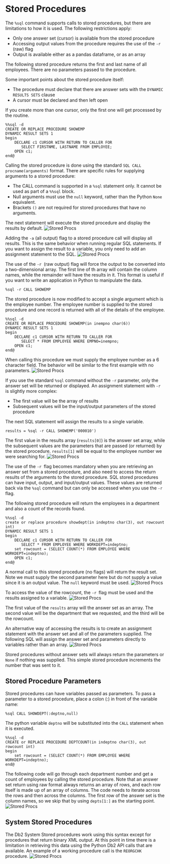 # Stored Procedures

The `%sql` command supports calls to stored procedures, but there are limitations to how it is used. The following restrictions apply:

* Only one answer set (cursor) is available from the stored procedure
* Accessing output values from the procedure requires the use of the `-r` (raw) flag
* Output is available either as a pandas dataframe, or as an array

The following stored procedure returns the first and last name of all employees. There are no parameters passed to the procedure.

Some important points about the stored procedure itself:

* The procedure must declare that there are answer sets with the `DYNAMIC RESULTS SETS` clause
* A cursor must be declared and then left open

If you create more than one cursor, only the first one will get processed by the routine.
```
%%sql -d
CREATE OR REPLACE PROCEDURE SHOWEMP
DYNAMIC RESULT SETS 1
begin
    DECLARE c1 CURSOR WITH RETURN TO CALLER FOR
       SELECT FIRSTNME, LASTNAME FROM EMPLOYEE;
    OPEN c1;
end@
```

Calling the stored procedure is done using the standard `SQL CALL procname(arguments)` format. There are specific rules for supplying arguments to a stored procedure:

* The CALL command is supported in a `%sql` statement only. It cannot be used as part of a `%%sql` block.
* Null arguments must use the `null` keyword, rather than the Python `None` equivalent.
* Brackets `()` are not required for stored procedures that have no arguments.

The next statement will execute the stored procedure and display the results by default.
![Stored Procs](img/storeproc1.png)

Adding the `-a` (all output) flag to a stored procedure call will display all results. This is the same behavior when running regular SQL statements. If you want to assign the result to a variable, you only need to add an assignment statement to the SQL.
![Stored Procs](img/storeproc2.png)

The use of the `-r `(raw output) flag will force the output to be converted into a two-dimensional array. The first line of th array will contain the column names, while the remainder will have the results in it. This format is useful if you want to write an application in Python to manipulate the data.
```
%sql -r CALL SHOWEMP
```

The stored procedure is now modified to accept a single argument which is the employee number. The employee number is supplied to the stored procedure and one record is returned with all of the details of the employee.
```
%%sql -d
CREATE OR REPLACE PROCEDURE SHOWEMP(in inempno char(6))
DYNAMIC RESULT SETS 1
begin
    DECLARE c1 CURSOR WITH RETURN TO CALLER FOR
       SELECT * FROM EMPLOYEE WHERE EMPNO=inempno;
    OPEN c1;
end@
```

When calling this procedure we must supply the employee number as a 6 character field. The behavior will be similar to the first example with no parameters.
![Stored Procs](img/storeproc3.png)

If you use the standard `%sql` command without the `-r` parameter, only the answer set will be returned or displayed. An assignment statement with `-r `is slightly more complex:

* The first value will be the array of results
* Subsequent values will be the input/output parameters of the stored procedure 

The next SQL statement will assign the results to a single variable.

```
results = %sql -r CALL SHOWEMP('000010')
```

The first value in the results array (`results[0]`) is the answer set array, while the subsequent values are the parameters that are passed (or returned) by the stored procedure. `results[1]` will be equal to the employee number we were searching for.
![Stored Procs](img/storeproc4.png)

The use of the `-r `flag becomes mandatory when you are retrieving an answer set from a stored procedure, and also need to access the return results of the arguments to the stored procedure. SQL stored procedures can have input, output, and input/output values. These values are returned back via the `%sql` command but can only be accessed when you use the `-r` flag.

The following stored procedure will return the employees in a department and also a count of the records found.
```
%%sql -d
create or replace procedure showdept(in indeptno char(3), out rowcount int)
DYNAMIC RESULT SETS 1
begin
    DECLARE c1 CURSOR WITH RETURN TO CALLER FOR
       SELECT * FROM EMPLOYEE WHERE WORKDEPT=indeptno;
    set rowcount = (SELECT COUNT(*) FROM EMPLOYEE WHERE WORKDEPT=indeptno);
    OPEN c1;
end@
```

A normal call to this stored procedure (no flags) will return the result set. Note we must supply the second parameter here but do not supply a value since it is an output value. The `null` keyword must be used.
![Stored Procs](img/storeproc5.png)

To access the value of the rowcount, the `-r `flag must be used and the results assigned to a variable.
![Stored Procs](img/storeproc6.png)

The first value of the `results` array will the answer set as an array. The second value will be the department that we requested, and the third will be the rowcount.

An alternative way of accessing the results is to create an assignment statement with the answer set and all of the parameters supplied. The following SQL will assign the answer set and parameters directly to variables rather than an array.
![Stored Procs](img/storeproc7.png)


Stored procedures without answer sets will always return the parameters or `None` if nothing was supplied. This simple stored procedure increments the number that was sent to it.

## Stored Procedure Parameters

Stored procedures can have variables passed as parameters. To pass a parameter to a stored procedure, place a colon (:) in front of the variable name:
```
%sql CALL SHOWDEPT(:deptno,null)
```

The python variable `deptno` will be substituted into the `CALL` statement when it is executed.
```
%%sql -d
CREATE or REPLACE PROCEDURE DEPTCOUNT(in indeptno char(3), out rowcount int)
begin
    set rowcount = (SELECT COUNT(*) FROM EMPLOYEE WHERE WORKDEPT=indeptno);
end@
```

The following code will go through each department number and get a count of employees by calling the stored procedure. Note that an answer set return using raw format always returns an array of rows, and each row itself is made up of an array of columns. The code needs to iterate across the rows and then across the columns. The first row of the answer set is the column names, so we skip that by using `depts[1:]` as the starting point.
![Stored Procs](img/storeproc8.png)

## System Stored Procedures

The Db2 System Stored procedures work using this syntax except for procedures that return binary XML output. At this point in time there is a limitation in retrieving this data using the Python Db2 API calls that are available. An example of a working procedure call is the `REORGCHK` procedure.
![Stored Procs](img/storeproc9.png)